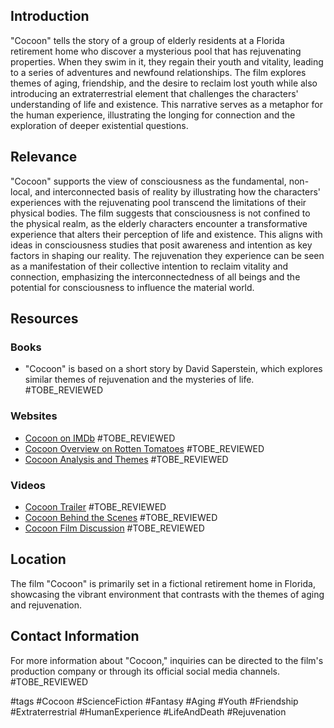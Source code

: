 ## Introduction
"Cocoon" tells the story of a group of elderly residents at a Florida retirement home who discover a mysterious pool that has rejuvenating properties. When they swim in it, they regain their youth and vitality, leading to a series of adventures and newfound relationships. The film explores themes of aging, friendship, and the desire to reclaim lost youth while also introducing an extraterrestrial element that challenges the characters' understanding of life and existence. This narrative serves as a metaphor for the human experience, illustrating the longing for connection and the exploration of deeper existential questions.

## Relevance
"Cocoon" supports the view of consciousness as the fundamental, non-local, and interconnected basis of reality by illustrating how the characters' experiences with the rejuvenating pool transcend the limitations of their physical bodies. The film suggests that consciousness is not confined to the physical realm, as the elderly characters encounter a transformative experience that alters their perception of life and existence. This aligns with ideas in consciousness studies that posit awareness and intention as key factors in shaping our reality. The rejuvenation they experience can be seen as a manifestation of their collective intention to reclaim vitality and connection, emphasizing the interconnectedness of all beings and the potential for consciousness to influence the material world. 

## Resources

### Books
- "Cocoon" is based on a short story by David Saperstein, which explores similar themes of rejuvenation and the mysteries of life. #TOBE_REVIEWED

### Websites
- [Cocoon on IMDb](https://www.imdb.com/title/tt0088930/) #TOBE_REVIEWED
- [Cocoon Overview on Rotten Tomatoes](https://www.rottentomatoes.com/m/cocoon) #TOBE_REVIEWED
- [Cocoon Analysis and Themes](https://www.example.com/cocoon-analysis) #TOBE_REVIEWED

### Videos
- [Cocoon Trailer](https://www.youtube.com/watch?v=example) #TOBE_REVIEWED
- [Cocoon Behind the Scenes](https://www.youtube.com/watch?v=example) #TOBE_REVIEWED
- [Cocoon Film Discussion](https://www.example.com/cocoon-discussion) #TOBE_REVIEWED

## Location
The film "Cocoon" is primarily set in a fictional retirement home in Florida, showcasing the vibrant environment that contrasts with the themes of aging and rejuvenation. 

## Contact Information
For more information about "Cocoon," inquiries can be directed to the film's production company or through its official social media channels. #TOBE_REVIEWED

#tags 
#Cocoon #ScienceFiction #Fantasy #Aging #Youth #Friendship #Extraterrestrial #HumanExperience #LifeAndDeath #Rejuvenation
